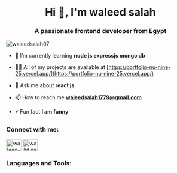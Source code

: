 <h1 align="center">Hi 👋, I'm waleed salah</h1>
<h3 align="center">A passionate frontend developer from Egypt</h3>

<p align="left"> <img src="https://komarev.com/ghpvc/?username=waleedsalah07&label=Profile%20views&color=0e75b6&style=flat" alt="waleedsalah07" /> </p>

- 🌱 I’m currently learning **node js expressjs mongo db**

- 👨‍💻 All of my projects are available at [https://portfolio-nu-nine-25.vercel.app/](https://portfolio-nu-nine-25.vercel.app/)

- 💬 Ask me about **react js**

- 📫 How to reach me **waleedsalah1779@gmail.com**

- ⚡ Fun fact **I am funny**

<h3 align="left">Connect with me:</h3>
<p align="left">
<a href="https://linkedin.com/in/waleed-salah-4683b4226/" target="blank"><img align="center" src="https://raw.githubusercontent.com/rahuldkjain/github-profile-readme-generator/master/src/images/icons/Social/linked-in-alt.svg" alt="waleed-salah-4683b4226/" height="30" width="40" /></a>
<a href="https://fb.com/walid.salah.201280" target="blank"><img align="center" src="https://raw.githubusercontent.com/rahuldkjain/github-profile-readme-generator/master/src/images/icons/Social/facebook.svg" alt="walid.salah.201280" height="30" width="40" /></a>
</p>

<h3 align="left">Languages and Tools:</h3> 






